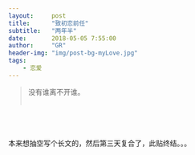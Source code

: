 ```yaml
---
layout:     post
title:      "致初恋前任"
subtitle:   "两年半"
date:       2018-05-05 7:55:00
author:     "GR"
header-img: "img/post-bg-myLove.jpg"
tags:
    - 恋爱
---
```


> 没有谁离不开谁。<br><br>


<br>
<br>
<br>本来想抽空写个长文的，然后第三天复合了，此贴终结。。。
